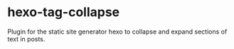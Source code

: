# hexo-tag-collapse
Plugin for the static site generator hexo to collapse and expand sections of text in posts.
